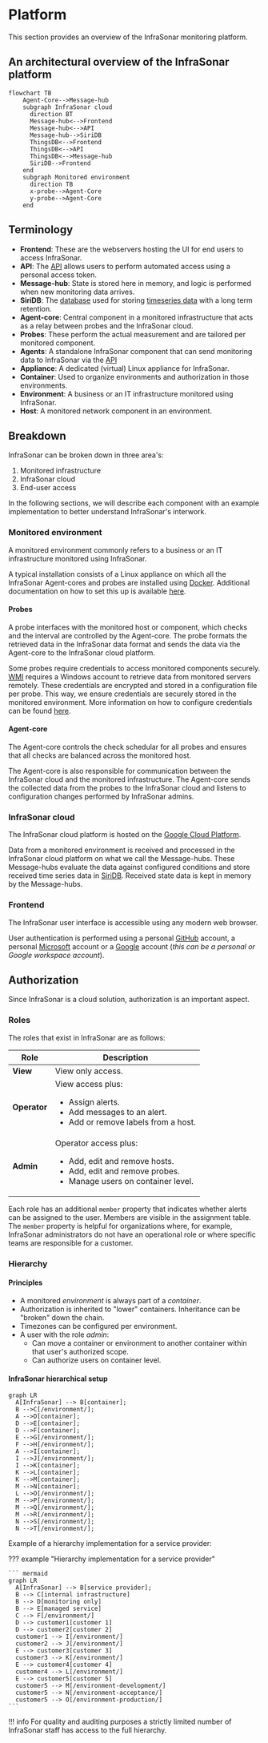 # Platform

This section provides an overview of the InfraSonar monitoring platform.

## An architectural overview of the InfraSonar platform

```mermaid
flowchart TB
    Agent-Core-->Message-hub
    subgraph InfraSonar cloud
      direction BT
      Message-hub<-->Frontend
      Message-hub<-->API
      Message-hub-->SiriDB
      ThingsDB<-->Frontend
      ThingsDB<-->API
      ThingsDB<-->Message-hub
      SiriDB-->Frontend
    end
    subgraph Monitored environment
      direction TB
      x-probe-->Agent-Core
      y-probe-->Agent-Core
    end
```

## Terminology

- **Frontend**: These are the webservers hosting the UI for end users to access InfraSonar.
- **API**: The [API](../../api/overview) allows users to perform automated access using a personal access token.
- **Message-hub**: State is stored here in memory, and logic is performed when new monitoring data arrives.
- **SiriDB**: The [database](https://siridb.com) used for storing [timeseries data](https://en.wikipedia.org/wiki/Time_series) with a long term retention.
- **Agent-core**: Central component in a monitored infrastructure that acts as a relay between probes and the InfraSonar cloud.
- **Probes**: These perform the actual measurement and are tailored per monitored component.
- **Agents**: A standalone InfraSonar component that can send monitoring data to InfraSonar via the [API](../../api/overview)
- **Appliance**: A dedicated (virtual) Linux appliance for InfraSonar.
- **Container**: Used to organize environments and authorization in those environments.
- **Environment**: A business or an IT infrastructure monitored using InfraSonar.
- **Host**: A monitored network component in an environment.

## Breakdown

InfraSonar can be broken down in three area's:

1. Monitored infrastructure
2. InfraSonar cloud
3. End-user access

In the following sections, we will describe each component with an example implementation to better understand InfraSonar's interwork.

### Monitored environment

A monitored environment commonly refers to a business or an IT infrastructure monitored using InfraSonar.

A typical installation consists of a Linux appliance on which all the InfraSonar Agent-cores and probes are installed using [Docker](https://www.docker.com/). Additional documentation on how to set this up is available [here](../collectors/probes/appliance/appliance_deployment.md).

#### Probes

A probe interfaces with the monitored host or component, which checks and the interval are controlled by the Agent-core. The probe formats the retrieved data in the InfraSonar data format and sends the data via the Agent-core to the InfraSonar cloud platform.

Some probes require credentials to access monitored components securely. [WMI](https://docs.microsoft.com/en-us/windows/win32/wmisdk/wmi-start-page) requires a Windows account to retrieve data from monitored servers remotely. These credentials are encrypted and stored in a configuration file per probe. This way, we ensure credentials are securely stored in the monitored environment. More information on how to configure credentials can be found [here](../collectors/probes/appliance/credentials.md).

#### Agent-core

The Agent-core controls the check schedular for all probes and ensures that all checks are balanced across the monitored host.

The Agent-core is also responsible for communication between the InfraSonar cloud and the monitored infrastructure. The Agent-core sends the collected data from the probes to the InfraSonar cloud and listens to configuration changes performed by InfraSonar admins.

### InfraSonar cloud

The InfraSonar cloud platform is hosted on the [Google Cloud Platform](https://cloud.google.com/).

Data from a monitored environment is received and processed in the InfraSonar cloud platform on what we call the Message-hubs. These Message-hubs evaluate the data against configured conditions and store received time series data in [SiriDB](https://siridb.net/). Received state data is kept in memory by the Message-hubs.

### Frontend

The InfraSonar user interface is accessible using any modern web browser.

User authentication is performed using a personal [GitHub](https://github.com) account, a personal [Microsoft](https://account.live.com/) account or a [Google](https://www.google.com/account/about/) account (_this can be a personal or Google workspace account_).

## Authorization

Since InfraSonar is a cloud solution, authorization is an important aspect.

### Roles

The roles that exist in InfraSonar are as follows:

| **Role**     | **Description**                                                                                                                                   |
| ------------ | ------------------------------------------------------------------------------------------------------------------------------------------------- |
| **View**     | View only access.                                                                                                                                 |
| **Operator** | View access plus:<br><ul><li>Assign alerts.</li><li>Add messages to an alert.</li><li>Add or remove labels from a host.</li></lu>                    |
| **Admin**    | Operator access plus:<br><ul><li>Add, edit and remove hosts.</li><li>Add, edit and remove probes.</li><li>Manage users on container level.</li></lu> |

Each role has an additional `member` property that indicates whether alerts can be assigned to the user. Members are visible in the assignment table.
The `member` property is helpful for organizations where, for example, InfraSonar administrators do not have an operational role or where specific teams are responsible for a customer.

### Hierarchy

#### Principles

- A monitored *environment* is always part of a *container*.
- Authorization is inherited to "lower" containers. Inheritance can be "broken" down the chain.
- Timezones can be configured per environment.
- A user with the role _admin_:
    - Can move a container or environment to another container within that user's authorized scope.
    - Can authorize users on container level.

#### InfraSonar hierarchical setup

```mermaid
graph LR
  A[InfraSonar] --> B[container];
  B -->C[/environment/];
  A -->D[container];
  D -->E[container];
  D -->F[container];
  E -->G[/environment/];
  F -->H[/environment/];
  A -->I[container];
  I -->J[/environment/];
  I -->K[container];
  K -->L[container];
  K -->M[container];
  M -->N[container];
  L -->O[/environment/];
  M -->P[/environment/];
  M -->Q[/environment/];
  M -->R[/environment/];
  N -->S[/environment/];
  N -->T[/environment/];
```

Example of a hierarchy implementation for a service provider:

??? example "Hierarchy implementation for a service provider"

    ``` mermaid
    graph LR
      A[InfraSonar] --> B[service provider];
      B --> C[internal infrastructure]
      B --> D[monitoring only]
      B --> E[managed service]
      C --> F[/environment/]
      D --> customer1[customer 1]
      D --> customer2[customer 2]
      customer1 --> I[/environment/]
      customer2 --> J[/environment/]
      E --> customer3[customer 3]
      customer3 --> K[/environment/]
      E --> customer4[customer 4]
      customer4 --> L[/environment/]
      E --> customer5[customer 5]
      customer5 --> M[/environment-development/]
      customer5 --> N[/environment-acceptance/]
      customer5 --> O[/environment-production/]
    ```

!!! info
    For quality and auditing purposes a strictly limited number of InfraSonar staff has access to the full hierarchy.
